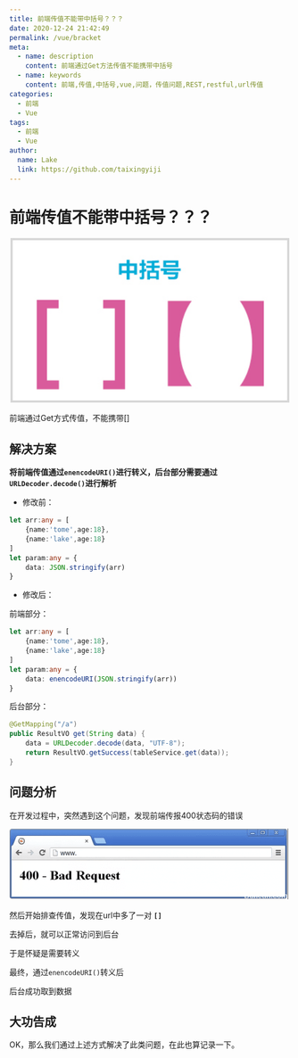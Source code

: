 ```yaml
---
title: 前端传值不能带中括号？？？
date: 2020-12-24 21:42:49
permalink: /vue/bracket
meta:
  - name: description
    content: 前端通过Get方法传值不能携带中括号
  - name: keywords
    content: 前端,传值,中括号,vue,问题，传值问题,REST,restful,url传值
categories:
  - 前端
  - Vue
tags:
  - 前端
  - Vue
author:
  name: Lake
  link: https://github.com/taixingyiji
---
```

#  前端传值不能带中括号？？？

<p align="center">
  <img src="/img/blog/20201224210101.jpg" width="500">
</p>

前端通过Get方式传值，不能携带[]

<!-- more -->

## 解决方案

**将前端传值通过`enencodeURI()`进行转义，后台部分需要通过 `URLDecoder.decode()`进行解析**

* 修改前：

```typescript
let arr:any = [
    {name:'tome',age:18},
    {name:'lake',age:18}
]
let param:any = {
	data: JSON.stringify(arr)
}
```

* 修改后：

前端部分：

```typescript
let arr:any = [
    {name:'tome',age:18},
    {name:'lake',age:18}
]
let param:any = {
	data: enencodeURI(JSON.stringify(arr))
}
```

后台部分：

```java
@GetMapping("/a")
public ResultVO get(String data) {
    data = URLDecoder.decode(data, "UTF-8");
	return ResultVO.getSuccess(tableService.get(data));
}
```

## 问题分析

在开发过程中，突然遇到这个问题，发现前端传报400状态码的错误

![unnamed](/img/blog/20201224211514.png)

然后开始排查传值，发现在url中多了一对 **`[]`**

去掉后，就可以正常访问到后台

于是怀疑是需要转义

最终，通过`enencodeURI()`转义后

后台成功取到数据

## 大功告成

OK，那么我们通过上述方式解决了此类问题，在此也算记录一下。




